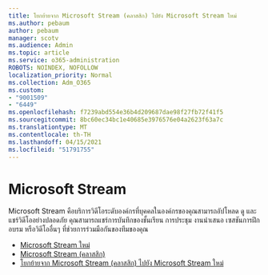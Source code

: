 ```yaml
---
title: โยกย้ายจาก Microsoft Stream (คลาสสิก) ไปยัง Microsoft Stream ใหม่
ms.author: pebaum
author: pebaum
manager: scotv
ms.audience: Admin
ms.topic: article
ms.service: o365-administration
ROBOTS: NOINDEX, NOFOLLOW
localization_priority: Normal
ms.collection: Adm_O365
ms.custom:
- "9001509"
- "6449"
ms.openlocfilehash: f7239abd554e36b4d209687dae98f27fb72f41f5
ms.sourcegitcommit: 8bc60ec34bc1e40685e3976576e04a2623f63a7c
ms.translationtype: MT
ms.contentlocale: th-TH
ms.lasthandoff: 04/15/2021
ms.locfileid: "51791755"
---
```

# <a name="microsoft-stream"></a>Microsoft Stream

Microsoft Stream คือบริการวิดีโอระดับองค์กรที่บุคคลในองค์กรของคุณสามารถอัปโหลด ดู และแชร์วิดีโออย่างปลอดภัย คุณสามารถแชร์การบันทึกของชั้นเรียน การประชุม งานนําเสนอ เซสชันการฝึกอบรม หรือวิดีโออื่นๆ ที่ช่วยการร่วมมือกันของทีมของคุณ  

- [Microsoft Stream ใหม่](https://docs.microsoft.com/stream/new-stream)
- [Microsoft Stream (คลาสสิก)](https://docs.microsoft.com/stream/overview)
- [โยกย้ายจาก Microsoft Stream (คลาสสิก) ไปยัง Microsoft Stream ใหม่](https://docs.microsoft.com/stream/classic-migration)